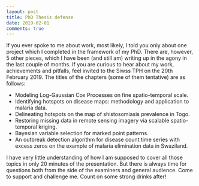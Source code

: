 ```yaml
---
layout: post
title: PhD Thesis defense
date: 2019-02-01
comments: true
---
```

If you ever spoke to me about work, most likely, I told you only about one project which I completed in the framework of my PhD. There are,
however, 5 other pieces, which I have been (and still am) writing up in the agony in the last couple of months. If you are curious to hear 
about my work, achievements and pitfalls, feel invited to the Siwss TPH on the 20th February 2019. The titles of the chapters (some 
of them tentative) are as follows:

- Modeling Log-Gaussian Cox Processes on fine spatio-temporal scale.
- Identifying hotspots on disease maps: methodology and application to malaria data.
- Delineating hotspots on the map of shistosomiasis prevalence in Togo.
- Restoring missing data in remote sensing imagery via scalable spatio-temporal kriging.
- Bayesian variable selection for marked point patterns.
- An outbreak detection algorithm for disease count time series with excess zeros on the example of malaria elimination data in Swaziland.

I have very little understanding of how I am supposed to cover all those topics in only 20 minutes of the presentation. But there is 
always time for questions both from the side of the examiners and general audience. Come to support and challenge me. Count on some strong drinks after! 
